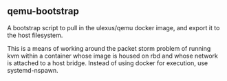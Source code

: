 qemu-bootstrap
--------------

A bootstrap script to pull in the ulexus/qemu docker image, and export it to the host filesystem.

This is a means of working around the packet storm problem of running kvm within a container whose image is housed on rbd and whose network is attached to a host bridge.  Instead of using docker for execution, use systemd-nspawn.

